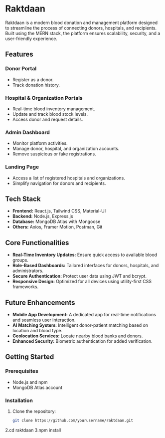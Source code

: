 # Raktdaan

Raktdaan is a modern blood donation and management platform designed to streamline the process of connecting donors, hospitals, and recipients. Built using the MERN stack, the platform ensures scalability, security, and a user-friendly experience.

## Features

### Donor Portal
- Register as a donor.
- Track donation history.

### Hospital & Organization Portals
- Real-time blood inventory management.
- Update and track blood stock levels.
- Access donor and request details.

### Admin Dashboard
- Monitor platform activities.
- Manage donor, hospital, and organization accounts.
- Remove suspicious or fake registrations.

### Landing Page
- Access a list of registered hospitals and organizations.
- Simplify navigation for donors and recipients.

## Tech Stack
- **Frontend:** React.js, Tailwind CSS, Material-UI
- **Backend:** Node.js, Express.js
- **Database:** MongoDB Atlas with Mongoose
- **Others:** Axios, Framer Motion, Postman, Git

## Core Functionalities
- **Real-Time Inventory Updates:** Ensure quick access to available blood groups.
- **Role-Based Dashboards:** Tailored interfaces for donors, hospitals, and administrators.
- **Secure Authentication:** Protect user data using JWT and bcrypt.
- **Responsive Design:** Optimized for all devices using utility-first CSS frameworks.

## Future Enhancements
- **Mobile App Development:** A dedicated app for real-time notifications and seamless user interaction.
- **AI Matching System:** Intelligent donor-patient matching based on location and blood type.
- **Geolocation Services:** Locate nearby blood banks and donors.
- **Enhanced Security:** Biometric authentication for added verification.

## Getting Started

### Prerequisites
- Node.js and npm
- MongoDB Atlas account

### Installation
1. Clone the repository:
   ```bash
   git clone https://github.com/yourusername/raktdaan.git
2.cd raktdaan
3.npm install


 
